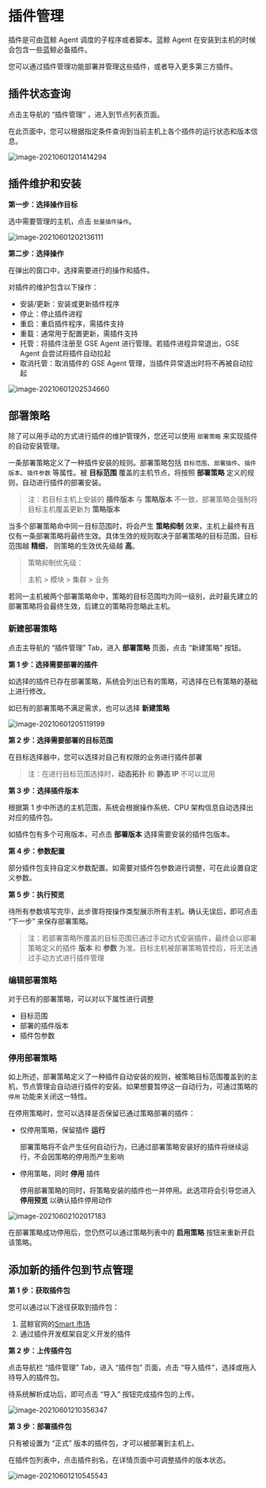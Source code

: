 # 插件管理

插件是可由蓝鲸 Agent 调度的子程序或者脚本。蓝鲸 Agent 在安装到主机的时候会包含一些蓝鲸必备插件。

您可以通过插件管理功能部署并管理这些插件，或者导入更多第三方插件。



## 插件状态查询

点击主导航的 “插件管理” ，进入到节点列表页面。

在此页面中，您可以根据指定条件查询到当前主机上各个插件的运行状态和版本信息。

![image-20210601201414294](media/image-20210601201414294.png)



## 插件维护和安装

**第一步：选择操作目标**

选中需要管理的主机，点击 `批量插件操作`。

![image-20210601202136111](media/image-20210601202136111.png)



**第二步：选择操作**

在弹出的窗口中，选择需要进行的操作和插件。

对插件的维护包含以下操作：

- 安装/更新：安装或更新插件程序
- 停止：停止插件进程
- 重启：重启插件程序，需插件支持
- 重载：通常用于配置更新，需插件支持
- 托管：将插件注册至 GSE Agent 进行管理。若插件进程异常退出，GSE Agent 会尝试将插件自动拉起
- 取消托管：取消插件的 GSE Agent 管理，当插件异常退出时将不再被自动拉起



![image-20210601202534660](media/image-20210601202534660.png)





## 部署策略

除了可以用手动的方式进行插件的维护管理外，您还可以使用 `部署策略` 来实现插件的自动安装管理。

一条部署策略定义了一种插件安装的规则。部署策略包括 `目标范围`、`部署插件`、`插件版本`、`插件参数` 等属性。被 **目标范围** 覆盖的主机节点，将按照 **部署策略** 定义的规则，自动进行插件的部署安装。

> 注：若目标主机上安装的 **插件版本** 与 **策略版本** 不一致，部署策略会强制将目标主机覆盖更新为 **策略版本**



当多个部署策略命中同一目标范围时，将会产生 **策略抑制** 效果，主机上最终有且仅有一条部署策略将最终生效。具体生效的规则取决于部署策略的目标范围，目标范围越 **精细**， 则策略的生效优先级越 **高**。

> 策略抑制优先级：
>
> 主机 > 模块 > 集群 > 业务 

若同一主机被两个部署策略命中，策略的目标范围均为同一级别，此时最先建立的部署策略将会最终生效，后建立的策略将忽略此主机。



### 新建部署策略

点击主导航的 “插件管理” Tab，进入 **部署策略** 页面，点击 “新建策略” 按钮。

**第 1 步：选择需要部署的插件**

如选择的插件已存在部署策略，系统会列出已有的策略，可选择在已有策略的基础上进行修改。

如已有的部署策略不满足需求，也可以选择 **新建策略**

![image-20210601205119199](media/image-20210601205119199.png)



**第 2 步：选择需要部署的目标范围**

在目标选择器中，您可以选择对自己有权限的业务进行插件部署

> 注：在进行目标范围选择时，**动态拓扑** 和 **静态 IP** 不可以混用

**第 3 步：选择插件版本**

根据第 1 步中所选的主机范围，系统会根据操作系统、CPU 架构信息自动选择出对应的插件包。

如插件包有多个可用版本，可点击 **部署版本** 选择需要安装的插件包版本。

**第 4 步：参数配置**

部分插件包支持自定义参数配置。如需要对插件包参数进行调整，可在此设置自定义参数。

**第 5 步：执行预览**

待所有参数填写完毕，此步骤将按操作类型展示所有主机。确认无误后，即可点击 “下一步” 来保存部署策略。



> 注：若部署策略所覆盖的目标范围已通过手动方式安装插件，最终会以部署策略定义的插件 **版本** 和 **参数** 为准。目标主机被部署策略管控后，将无法通过手动方式进行插件管理



### 编辑部署策略

对于已有的部署策略，可以对以下属性进行调整

- 目标范围
- 部署的插件版本
- 插件包参数



### 停用部署策略

如上所述，部署策略定义了一种插件自动安装的规则，被策略目标范围覆盖到的主机，节点管理会自动进行插件的安装。如果想要暂停这一自动行为，可通过策略的 `停用` 功能来关闭这一特性。

在停用策略时，您可以选择是否保留已通过策略部署的插件：

- 仅停用策略，保留插件 **运行**

  部署策略将不会产生任何自动行为，已通过部署策略安装好的插件将继续运行，不会因策略的停用而产生影响

- 停用策略，同时 **停用** 插件

  停用部署策略的同时，将策略安装的插件也一并停用。此选项将会引导您进入 **停用预览** 以确认插件停用动作



![image-20210602102017183](media/image-20210602102017183.png)



在部署策略成功停用后，您仍然可以通过策略列表中的 **启用策略** 按钮来重新开启该策略。



## 添加新的插件包到节点管理

**第 1 步：获取插件包**

您可以通过以下途径获取到插件包：

1. 蓝鲸官网的[Smart 市场](https://bk.tencent.com/s-mart/)
2. 通过插件开发框架自定义开发的插件

**第 2 步：上传插件包**

点击导航栏 “插件管理” Tab，进入 “插件包” 页面，点击 “导入插件”，选择或拖入待导入的插件包。

待系统解析成功后，即可点击 “导入” 按钮完成插件包的上传。

![image-20210601210356347](media/image-20210601210356347.png)



**第 3 步：部署插件包**

只有被设置为 “正式” 版本的插件包，才可以被部署到主机上。

在插件包列表中，点击插件别名，在详情页面中可调整插件的版本状态。

![image-20210601210545543](media/image-20210601210545543.png)


